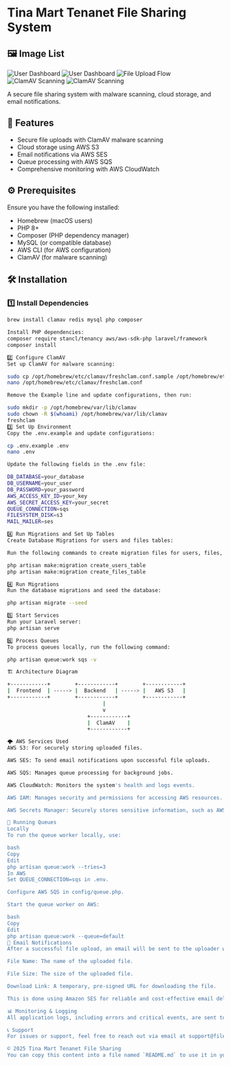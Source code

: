 # Tina Mart Tenanet File Sharing System

## 🖼️ Image List
![User Dashboard](/public/assets/file.png)
![User Dashboard](/public/assets/uploadingprogress.png)
![File Upload Flow](/public/assets/email.png)
![ClamAV Scanning](/public/assets/SQS.png)
![ClamAV Scanning](/public/assets/SES.png)


A secure file sharing system with malware scanning, cloud storage, and email notifications.

## 🚀 Features

- Secure file uploads with ClamAV malware scanning
- Cloud storage using AWS S3
- Email notifications via AWS SES
- Queue processing with AWS SQS
- Comprehensive monitoring with AWS CloudWatch

## ⚙️ Prerequisites

Ensure you have the following installed:

- Homebrew (macOS users)
- PHP 8+
- Composer (PHP dependency manager)
- MySQL (or compatible database)
- AWS CLI (for AWS configuration)
- ClamAV (for malware scanning)

## 🛠️ Installation

### 1️⃣ Install Dependencies

```bash
brew install clamav redis mysql php composer

Install PHP dependencies:
composer require stancl/tenancy aws/aws-sdk-php laravel/framework
composer install

2️⃣ Configure ClamAV
Set up ClamAV for malware scanning:

sudo cp /opt/homebrew/etc/clamav/freshclam.conf.sample /opt/homebrew/etc/clamav/freshclam.conf
nano /opt/homebrew/etc/clamav/freshclam.conf

Remove the Example line and update configurations, then run:

sudo mkdir -p /opt/homebrew/var/lib/clamav
sudo chown -R $(whoami) /opt/homebrew/var/lib/clamav
freshclam
3️⃣ Set Up Environment
Copy the .env.example and update configurations:

cp .env.example .env
nano .env

Update the following fields in the .env file:

DB_DATABASE=your_database
DB_USERNAME=your_user
DB_PASSWORD=your_password
AWS_ACCESS_KEY_ID=your_key
AWS_SECRET_ACCESS_KEY=your_secret
QUEUE_CONNECTION=sqs
FILESYSTEM_DISK=s3
MAIL_MAILER=ses

4️⃣ Run Migrations and Set Up Tables
Create Database Migrations for users and files tables:

Run the following commands to create migration files for users, files, and tenanets tables:

php artisan make:migration create_users_table
php artisan make:migration create_files_table

4️⃣ Run Migrations
Run the database migrations and seed the database:

php artisan migrate --seed

5️⃣ Start Services
Run your Laravel server:
php artisan serve

6️⃣ Process Queues
To process queues locally, run the following command:

php artisan queue:work sqs -v

🏗️ Architecture Diagram

+------------+        +------------+        +------------+
|  Frontend  | -----> |  Backend   | -----> |   AWS S3   |
+------------+        +------------+        +------------+
                               |
                               v
                          +------------+
                          |  ClamAV    |
                          +------------+

🌩️ AWS Services Used
AWS S3: For securely storing uploaded files.

AWS SES: To send email notifications upon successful file uploads.

AWS SQS: Manages queue processing for background jobs.

AWS CloudWatch: Monitors the system's health and logs events.

AWS IAM: Manages security and permissions for accessing AWS resources.

AWS Secrets Manager: Securely stores sensitive information, such as AWS keys and environment variables.

🔄 Running Queues
Locally
To run the queue worker locally, use:

bash
Copy
Edit
php artisan queue:work --tries=3
In AWS
Set QUEUE_CONNECTION=sqs in .env.

Configure AWS SQS in config/queue.php.

Start the queue worker on AWS:

bash
Copy
Edit
php artisan queue:work --queue=default
📧 Email Notifications
After a successful file upload, an email will be sent to the uploader with the following details:

File Name: The name of the uploaded file.

File Size: The size of the uploaded file.

Download Link: A temporary, pre-signed URL for downloading the file.

This is done using Amazon SES for reliable and cost-effective email delivery.

📊 Monitoring & Logging
All application logs, including errors and critical events, are sent to AWS CloudWatch for real-time monitoring and analysis.

📞 Support
For issues or support, feel free to reach out via email at support@filesharing.com or open an issue on the project’s GitHub repository.

© 2025 Tina Mart Tenanet File Sharing
You can copy this content into a file named `README.md` to use it in your project. Let me know if you need further adjustments!

